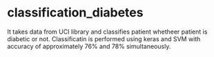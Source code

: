 # classification_diabetes
It takes data from UCI library and classifies patient whetheer patient is diabetic or not.
Classificatin is performed using keras and SVM with accuracy of approximately 76% and 78% simultaneously.

